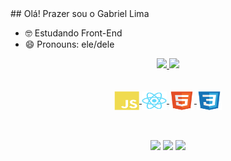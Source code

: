 <div >
## Olá! Prazer sou o Gabriel Lima

- 🤓 Estudando Front-End
- 😄 Pronouns: ele/dele
</div>

<div align="center">
  <a href="https://github.com/limaGabriell">
  <img src="https://github-readme-stats.vercel.app/api?username=limaGabriell&theme=blue-green">
  <img src="https://github-readme-stats.vercel.app/api/top-langs/?username=limaGabriell&theme=blue-green">
</div>




<div style="display: inline_block" align="center"><br><br>
  <img align="center" alt="Gabriel-Js" height="30" width="40" src="https://raw.githubusercontent.com/devicons/devicon/master/icons/javascript/javascript-plain.svg">
  <img align="center" alt="Gabriel-React" height="30" width="40" src="https://raw.githubusercontent.com/devicons/devicon/master/icons/react/react-original.svg">
  <img align="center" alt="Gabriel-HTML" height="30" width="40" src="https://raw.githubusercontent.com/devicons/devicon/master/icons/html5/html5-original.svg">
  <img align="center" alt="Gabriel-CSS" height="30" width="40" src="https://raw.githubusercontent.com/devicons/devicon/master/icons/css3/css3-original.svg">
  
  
   <img align="right" alt="" height="150" style="border-radius:50px;" src="https://media.discordapp.net/attachments/968915521212911616/1031650509905469490/IMG-20221017-WA0021.jpg?width=676&height=676">
</div>

<br>
<div align="center"> <br>
 
 <a href = "mailto:fglima2010@gmail.com"><img src="https://img.shields.io/badge/-Gmail-%23333?style=for-the-badge&logo=gmail&logoColor=white" target="_blank"></a>
 <a href="https://discord.gg/wagxzStdcR" target="_blank"><img src="https://img.shields.io/badge/Discord-7289DA?style=for-the-badge&logo=discord&logoColor=white" target="_blank"></a> 
 <a href="https://www.linkedin.com/in/gabriel-gon%C3%A7alves-48835b160/" target="_blank"><img src="https://img.shields.io/badge/-LinkedIn-%230077B5?style=for-the-badge&logo=linkedin&logoColor=white" target="_blank"></a> 
</div>

